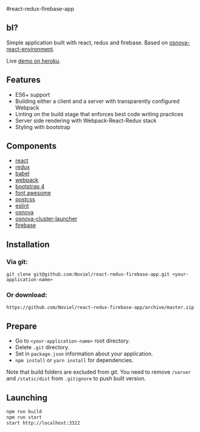 #react-redux-firebase-app

## bI?
Simple application built with react, redux and firebase. 
Based on [osnova-react-environment](https://github.com/Noviel/osnova-react-environment).

Live [demo on heroku](https://react-redux-firebase-app.herokuapp.com).
## Features

 - ES6+ support
 - Building either a client and a server with transparently configured Webpack
 - Linting on the build stage that enforces best code writing practices
 - Server side rendering with Webpack-React-Redux stack
 - Styling with bootstrap
 
## Components 

 - [react](https://facebook.github.io/react/)
 - [redux](http://redux.js.org/)
 - [babel](https://babeljs.io/)
 - [webpack](https://webpack.js.org/)
 - [bootstrap 4](https://v4-alpha.getbootstrap.com/)
 - [font awesome](http://fontawesome.io/)
 - [postcss](http://postcss.org/)
 - [eslint](http://eslint.org/)
 - [osnova](https://github.com/Noviel/osnova)
 - [osnova-cluster-launcher](https://github.com/Noviel/osnova-cluster-launcher)
 - [firebase](https://www.npmjs.com/package/firebase)
 
## Installation

### Via git:

    git clone git@github.com:Noviel/react-redux-firebase-app.git <your-application-name>
    
### Or download:

    https://github.com/Noviel/react-redux-firebase-app/archive/master.zip
    
## Prepare
- Go to `<your-application-name>` root directory.
- Delete `.git` directory.
- Set in `package.json` information about your application.
- `npm install` or `yarn install` for dependencies.

Note that build folders are excluded from git. You need to
remove `/server` and `/static/dist` from `.gitignore` to push built version.

## Launching

```sh
npm run build
npm run start
start http://localhost:3322
```